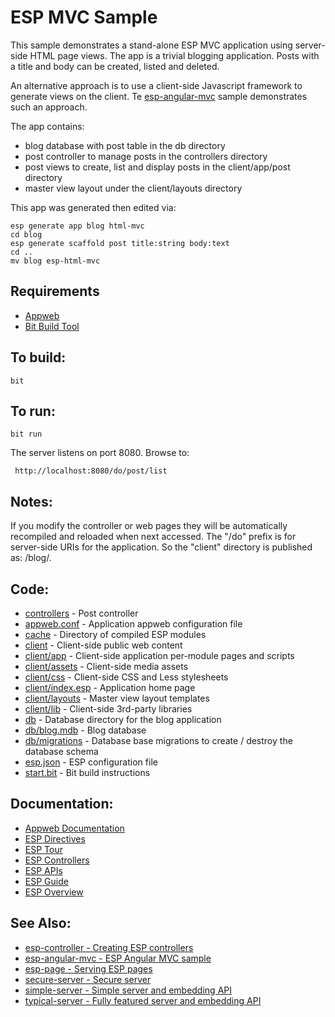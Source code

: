 ESP MVC Sample
===

This sample demonstrates a stand-alone ESP MVC application using server-side HTML page views. 
The app is a trivial blogging application.  Posts with a title and body can be created, listed and deleted.

An alternative approach is to use a client-side Javascript framework to generate views on the client.
Te [esp-angular-mvc](../esp-angular-mvc/README.md) sample demonstrates such an approach.

The app contains:
* blog database with post table in the db directory
* post controller to manage posts in the controllers directory
* post views to create, list and display posts in the client/app/post directory
* master view layout under the client/layouts directory

This app was generated then edited via:

    esp generate app blog html-mvc
    cd blog
    esp generate scaffold post title:string body:text
    cd ..
    mv blog esp-html-mvc

Requirements
---
* [Appweb](http://embedthis.com/downloads/appweb/download.ejs)
* [Bit Build Tool](http://embedthis.com/downloads/bit/download.ejs)

To build:
---
    bit 

To run:
---
    bit run

The server listens on port 8080. Browse to: 
 
     http://localhost:8080/do/post/list

Notes:
---
If you modify the controller or web pages they will be automatically recompiled and reloaded when next accessed.
The "/do" prefix is for server-side URIs for the application. So the "client" directory is published as: /blog/.

Code:
---
* [controllers](controllers/post.c) - Post controller
* [appweb.conf](appweb.conf) - Application appweb configuration file
* [cache](cache) - Directory of compiled ESP modules
* [client](client) - Client-side public web content
* [client/app](client/app) - Client-side application per-module pages and scripts
* [client/assets](client/assets) - Client-side media assets
* [client/css](client/css) - Client-side CSS and Less stylesheets
* [client/index.esp](client/index.esp) - Application home page
* [client/layouts](client/layouts) - Master view layout templates 
* [client/lib](client/lib) - Client-side 3rd-party libraries
* [db](db) - Database directory for the blog application
* [db/blog.mdb](db/blog.mdb) - Blog database 
* [db/migrations](db/migrations) - Database base migrations to create / destroy the database schema
* [esp.json](esp.json) - ESP configuration file
* [start.bit](start.bit) - Bit build instructions

Documentation:
---
* [Appweb Documentation](http://embedthis.com/products/appweb/doc/index.html)
* [ESP Directives](http://embedthis.com/products/appweb/doc/guide/appweb/users/dir/esp.html)
* [ESP Tour](http://embedthis.com/products/appweb/doc/guide/esp/users/tour.html)
* [ESP Controllers](http://embedthis.com/products/appweb/doc/guide/esp/users/controllers.html)
* [ESP APIs](http://embedthis.com/products/appweb/doc/api/esp.html)
* [ESP Guide](http://embedthis.com/products/appweb/doc/guide/esp/users/index.html)
* [ESP Overview](http://embedthis.com/products/appweb/doc/guide/esp/users/using.html)

See Also:
---
* [esp-controller - Creating ESP controllers](../esp-controller/README.md)
* [esp-angular-mvc - ESP Angular MVC sample](../esp-angular-mvc/README.md)
* [esp-page - Serving ESP pages](../esp-page/README.md)
* [secure-server - Secure server](../secure-server/README.md)
* [simple-server - Simple server and embedding API](../simple-server/README.md)
* [typical-server - Fully featured server and embedding API](../typical-server/README.md)
